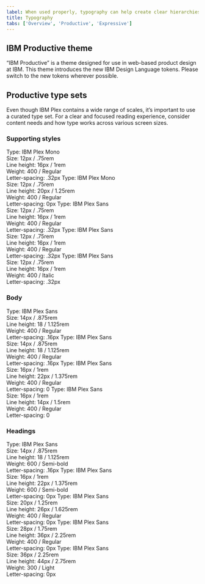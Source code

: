 ```yaml
---
label: When used properly, typography can help create clear hierarchies, organize information, and guide users through the product or experience.
title: Typography
tabs: ['Overview', 'Productive', 'Expressive']
---
```


## IBM Productive theme

“IBM Productive” is a theme designed for use in web-based product design at IBM. This theme introduces the new IBM Design Language tokens. Please switch to the new tokens wherever possible. 

## Productive type sets

Even though IBM Plex contains a wide range of scales, it’s important to use a curated type set. For a clear and focused reading experience, consider content needs and how type works across various screen sizes.

### Supporting styles

<type-spec token="code-01" description="This is for inline code snippets and smaller code elements.">
Type: IBM Plex Mono<br>
Size: 12px / .75rem<br>
Line height: 16px / 1rem <br>
Weight: 400 / Regular<br>
Letter-spacing: .32px
</type-spec>
<type-spec token="code-02" description="This is for large code snippets and larger code elements">
Type: IBM Plex Mono<br>
Size: 12px / .75rem<br>
Line height: 20px / 1.25rem <br>
Weight: 400 / Regular<br>
Letter-spacing: 0px
</type-spec>
<type-spec token="label-01" description="This is for field labels in components and error messages ">
Type: IBM Plex Sans<br>
Size: 12px / .75rem<br>
Line height: 16px / 1rem <br>
Weight: 400 / Regular<br>
Letter-spacing: .32px
</type-spec>
<type-spec token="caption-01" description="This is for captions or legal content in a layout — not for body copy.">
Type: IBM Plex Sans<br>
Size: 12px / .75rem<br>
Line height: 16px / 1rem <br>
Weight: 400 / Regular<br>
Letter-spacing: .32px
</type-spec>
<type-spec token="helper-text-01" description="This is for explanatory helper text that appears below a field title within a component.">
Type: IBM Plex Sans<br>
Size: 12px / .75rem<br>
Line height: 16px / 1rem <br>
Weight: 400 / Italic<br>
Letter-spacing: .32px
</type-spec>

### Body

<type-spec token="body-short-01" description="This is for short paragraphs with no more than four lines and is commonly used in components.">
Type: IBM Plex Sans<br>
Size: 14px / .875rem<br>
Line height: 18 / 1.125rem <br>
Weight: 400 / Regular<br>
Letter-spacing: .16px
</type-spec>
<type-spec token="body-long-01" description="This is commonly used in both the expressive and the productive type theme layouts for long paragraphs with more than four lines. It is a good size for comfortable, long-form reading. We also use this for longer body copy in components such as _accordion_ or _structured list_. Always left-align this type; never center it.">
Type: IBM Plex Sans<br>
Size: 14px / .875rem<br>
Line height: 18 / 1.125rem <br>
Weight: 400 / Regular<br>
Letter-spacing: .16px
</type-spec>
<type-spec token="body-short-02" description="This is for short paragraphs with no more than four lines and is commonly used in the expressive type theme for layouts.">
Type: IBM Plex Sans<br>
Size: 16px / 1rem<br>
Line height: 22px / 1.375rem <br>
Weight: 400 / Regular<br>
Letter-spacing: 0
</type-spec>
<type-spec token="body-long-02" description="This is commonly used in the expressive type theme layouts for long paragraphs with more than four lines. The looser line height and larger size makes for comfortable, long-form reading, in mediums that allow for more space. This type size is rarely used for body copy in components. Always left-align type; never center it.">
Type: IBM Plex Sans<br>
Size: 16px / 1rem<br>
Line height: 14px / 1.5rem <br>
Weight: 400 / Regular<br>
Letter-spacing: 0
</type-spec>

### Headings

<type-spec token="heading-01" description="This is for component and layout headings.">
Type: IBM Plex Sans<br>
Size: 14px / .875rem<br>
Line height: 18 / 1.125rem <br>
Weight: 600 / Semi-bold<br>
Letter-spacing: .16px
</type-spec>
<type-spec token="heading-02" description="This is for component and layout headings.">
Type: IBM Plex Sans<br>
Size: 16px / 1rem<br>
Line height: 22px / 1.375rem <br>
Weight: 600 / Semi-bold<br>
Letter-spacing: 0px
</type-spec>
<type-spec token="heading-03" description="This is for component and layout headings.">
Type: IBM Plex Sans<br>
Size: 20px / 1.25rem<br>
Line height: 26px / 1.625rem <br>
Weight: 400 / Regular<br>
Letter-spacing: 0px
</type-spec>
<type-spec token="productive-heading-04" description="This is for layout headings.">
Type: IBM Plex Sans<br>
Size: 28px / 1.75rem<br>
Line height: 36px / 2.25rem <br>
Weight: 400 / Regular<br>
Letter-spacing: 0px
</type-spec>
<type-spec token="productive-heading-05" description="This is for layout headings.">
Type: IBM Plex Sans<br>
Size: 36px / 2.25rem<br>
Line height: 44px / 2.75rem <br>
Weight: 300 / Light<br>
Letter-spacing: 0px
</type-spec>
